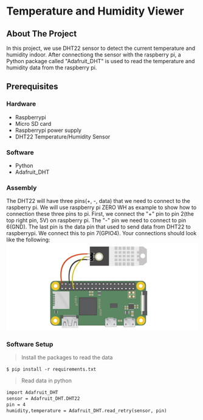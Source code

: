 # Temperature and Humidity Viewer

## About The Project
In this project, we use DHT22 sensor to detect the current temperature and humidity indoor. After connectiong the sensor with the raspberry pi, a Python package called "Adafruit_DHT" is used to read the temperature and humidity data from the raspberry pi. 

## Prerequisites
### Hardware

* Raspberrypi
* Micro SD card
* Raspberrypi power supply
* DHT22 Temperature/Humidity Sensor

### Software
* Python
* Adafruit_DHT

### Assembly 
The DHT22 will have three pins(+, -, data) that we need to connect to the raspberry pi. We will use raspberry pi ZERO WH as example to show how to connection these three pins to pi. First, we connect the "+" pin to pin 2(the top right pin, 5V) on raspberry pi. The "-" pin we need to connect to pin 6(GND). The last pin is the data pin that used to send data from DHT22 to raspberrypi. We connect this to pin 7(GPIO4). Your connections should look like the following:
![assembly_img](./assembly.jpeg)

### Software Setup
> Install the packages to read the data
```shell
$ pip install -r requirements.txt
```

> Read data in python
```python3
import Adafruit_DHT
sensor = Adafruit_DHT.DHT22
pin = 4
humidity,temperature = Adafruit_DHT.read_retry(sensor, pin)
```